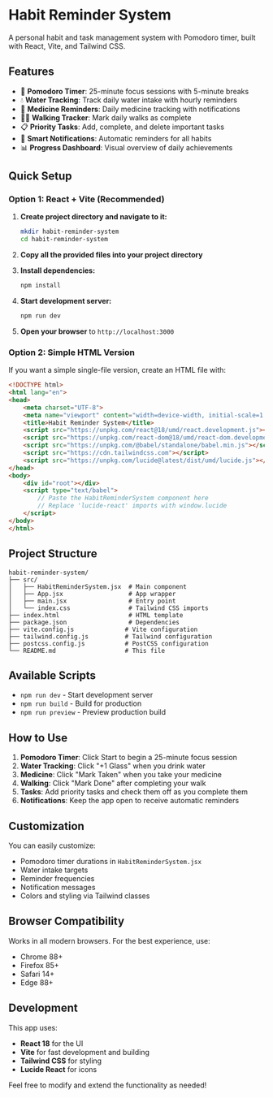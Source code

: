 # Habit Reminder System

A personal habit and task management system with Pomodoro timer, built with React, Vite, and Tailwind CSS.

## Features

- 🍅 **Pomodoro Timer**: 25-minute focus sessions with 5-minute breaks
- 💧 **Water Tracking**: Track daily water intake with hourly reminders
- 💊 **Medicine Reminders**: Daily medicine tracking with notifications
- 🚶‍♂️ **Walking Tracker**: Mark daily walks as complete
- 📋 **Priority Tasks**: Add, complete, and delete important tasks
- 🔔 **Smart Notifications**: Automatic reminders for all habits
- 📊 **Progress Dashboard**: Visual overview of daily achievements

## Quick Setup

### Option 1: React + Vite (Recommended)

1. **Create project directory and navigate to it:**
   ```bash
   mkdir habit-reminder-system
   cd habit-reminder-system
   ```

2. **Copy all the provided files into your project directory**

3. **Install dependencies:**
   ```bash
   npm install
   ```

4. **Start development server:**
   ```bash
   npm run dev
   ```

5. **Open your browser** to `http://localhost:3000`

### Option 2: Simple HTML Version

If you want a simple single-file version, create an HTML file with:

```html
<!DOCTYPE html>
<html lang="en">
<head>
    <meta charset="UTF-8">
    <meta name="viewport" content="width=device-width, initial-scale=1.0">
    <title>Habit Reminder System</title>
    <script src="https://unpkg.com/react@18/umd/react.development.js"></script>
    <script src="https://unpkg.com/react-dom@18/umd/react-dom.development.js"></script>
    <script src="https://unpkg.com/@babel/standalone/babel.min.js"></script>
    <script src="https://cdn.tailwindcss.com"></script>
    <script src="https://unpkg.com/lucide@latest/dist/umd/lucide.js"></script>
</head>
<body>
    <div id="root"></div>
    <script type="text/babel">
        // Paste the HabitReminderSystem component here
        // Replace 'lucide-react' imports with window.lucide
    </script>
</body>
</html>
```

## Project Structure

```
habit-reminder-system/
├── src/
│   ├── HabitReminderSystem.jsx  # Main component
│   ├── App.jsx                  # App wrapper
│   ├── main.jsx                 # Entry point
│   └── index.css                # Tailwind CSS imports
├── index.html                   # HTML template
├── package.json                 # Dependencies
├── vite.config.js              # Vite configuration
├── tailwind.config.js          # Tailwind configuration
├── postcss.config.js           # PostCSS configuration
└── README.md                   # This file
```

## Available Scripts

- `npm run dev` - Start development server
- `npm run build` - Build for production
- `npm run preview` - Preview production build

## How to Use

1. **Pomodoro Timer**: Click Start to begin a 25-minute focus session
2. **Water Tracking**: Click "+1 Glass" when you drink water
3. **Medicine**: Click "Mark Taken" when you take your medicine
4. **Walking**: Click "Mark Done" after completing your walk
5. **Tasks**: Add priority tasks and check them off as you complete them
6. **Notifications**: Keep the app open to receive automatic reminders

## Customization

You can easily customize:
- Pomodoro timer durations in `HabitReminderSystem.jsx`
- Water intake targets
- Reminder frequencies
- Notification messages
- Colors and styling via Tailwind classes

## Browser Compatibility

Works in all modern browsers. For the best experience, use:
- Chrome 88+
- Firefox 85+
- Safari 14+
- Edge 88+

## Development

This app uses:
- **React 18** for the UI
- **Vite** for fast development and building
- **Tailwind CSS** for styling
- **Lucide React** for icons

Feel free to modify and extend the functionality as needed!
